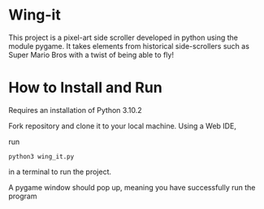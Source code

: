 # Wing-it

This project is a pixel-art side scroller developed in python using the module pygame. It takes elements from historical side-scrollers such as Super Mario Bros with a twist of being able to fly!


# How to Install and Run

Requires an installation of Python 3.10.2

Fork repository and clone it to your local machine. Using a Web IDE,

run 
```
python3 wing_it.py
```
in a terminal to run the project.

A pygame window should pop up, meaning you have successfully run the program

